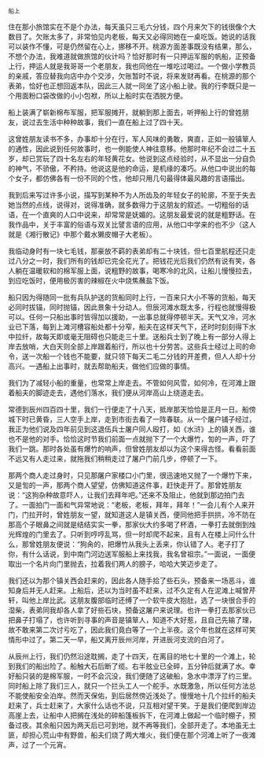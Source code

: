    船上 

   住在那小旅馆实在不是个办法，每天虽只三毛六分钱，四个月来欠下的钱很像个大数目了。欠账太多了，非常怕见内老板，每天又必得同她在一桌吃饭。她说的话我可以装作不懂，可是仍然留在心上，挪移不开。桃源方面差事既没有结果，那么，不想个办法，我难道就做旅馆的伙计吗？恰好那时有一只押运军服的帆船，正预备上行，押运人就是我哥哥一个老朋友，我也同他在一堆吃过喝过。一个做小学教员的亲戚，答应替我向店中办个交涉，欠账暂时不说，将来发财再看。在桃源的那个表弟，恰好也正想回返本队，因此三人就一同坐了这小船上驶。我的行李既只是一个用面粉口袋改做的小小包袱，所以上船时实在洒脱方便。

   船上装满了崭新棉布军服，把军服摊开，就躺到那上面去，听押船上行的曾姓朋友，说过去生活中种种故事，我们一直在船上过了四十天。

   这曾姓朋友读书不多，办事却十分在行，军人风味的勇敢，爽直，正如一般镇筸人的通性，因此说到任何故事时，也一例能使人神往意移。他那时年纪不会过二十五岁，却已赏玩了四十名左右的年轻黄花女。他说到这点经验时，从不显出一分自负的神气，不骄傲，不矜持。他说这是他的命运，是机缘的凑巧。从他口中说出的每个女子，都仿佛各有一份不同的个性，他却只用几句最得体最风趣的言语描出。

   我到后来写过许多小说，描写到某种不为人所齿及的年轻女子的轮廓，不至于失去她当然的点线，说得对，说得准确，就多数得力于这朋友的叙述。一切粗俗的话语，在一个直爽的人口中说来，却常常是妩媚的。这朋友最爱说的就是粗野话。在我作品中，关于丰富的俗语与双关比譬言语的应用，从他口中学来的也不少（这人就是《湘行散记》中那个戴水獭皮帽子大老板）。

   我临动身时有一块七毛钱，那豪放不羁的表弟却有二十块钱，但七百里航程还只走过八分之一时，我们所有的钱却已完全花光了。把钱花光后我们仍然有说有笑，各人躺在温暖软和的棉军服上面，说粗野的故事，喝寒冷的北风，让船儿慢慢拉去，到应吃饭时，便用极厉害的辣椒在火中烧焦蘸盐下饭。

   船只因为得随同一批有兵队护送的货船同时上行，一百来只大小不等的货船，每天必同时拔锚，同时抛锚，因此景象十分动人。但辰河滩水既太多，行程也就慢得极可以。任何一只船出事时皆得加以援助，一出事总就得停顿半天。天气又冷，河水业已下落，每到上滩河槽容船处都十分窄，船夫在这样天气下，还时时刻刻得下水中拉纤，故每天即或毫无阻碍也只能走三十里。送船兵士到了晚上有一部分人得上岸去放哨，大白天则全部上岸跟着船行，所以也十分劳苦。这些兵士经过上司的命令，送一次船一个钱也不能要，就只领下每天二毛二分钱的开差费，但人人却十分高兴。一遇船上出事时，就去帮助船夫，做他们应做的事情。

   我们为了减轻小船的重量，也常常上岸走去。不管如何风雪，如何冷，在河滩上跟着船夫的脚迹走去，遇他们落水，我们便从河岸高山上绕道走去。

   常德到辰州四百四十里，我们一行便走了十八天，抵岸那天恰恰是正月一日。船傍城下时已黄昏，三人空手上岸，走到市街去看了一阵春联。从一个屠户铺子经过，我正为他们说及四年前见到这退伍兵士屠户同人殴打，如《水浒》上的镇关西，谁也不是他的对手。恰恰这时节我们前面一点就抛下了一个大爆竹，訇的一声，吓了我们一跳。那时各处虽有爆竹的响声，但曾姓朋友却以为这个来得古怪。看看前面不远又有人走过来，就拖我们稍稍走过了屠户门前几步，停顿了一下。

   那两个商人走过身时，只见那屠户家楼口小门里，很迅速地又抛了一个爆竹下来，又是訇的一声，那两个商人望望，仿佛知道这件事，赶快走开了。那曾姓朋友说：“这狗杂种故意吓人，让我们去拜年吧。”还来不及阻止，他就到那边拍门去了。一面拍门一面和气异常地说：“老板，老板，拜年，拜年！”一会儿有个人来开门，门拉开时，曾姓朋友一望，就知道这人是镇关西，便同他把手拱拱，冷不防在那高个子眼鼻之间就是结结实实一拳，那家伙大约多喝了杯酒，一拳打去就倒到烛光辉煌的门里去了。只听到哼哼乱骂，但一时却爬不起来，且有人在楼上问什么什么，那曾姓朋友便说：“狗肏的，把爆竹从我头上丢来，你认错了人。老子打了你，有什么话说，到中南门河边送军服船上来找我，我名曾祖宗。”一面说，一面便取出一个名片向门里抛去，拉着我们两人的膀子，哈哈大笑迈步走了。

   我们还以为那个镇关西会赶来的，因此各人随手拾了些石头，预备来一场恶斗，谁知身后并无人赶来。上船后，还以为当时虽不赶来，过不久定有人在泥滩上喊曾芹轩，叫他上岸比武。这朋友腹部临时还缚了一个软牛皮大抱肚，选了一块很合手的湿柴，表弟同我却各人拿了好些石块，预备这屠户来说理。也许一拳打去那家伙已把鼻子打塌了，也许听到寻事的声音是镇筸人，知道不大好惹，且自己先输了理，故不敢来第二次讨亏吃了，因此我们竟白等了一个上半夜。这个年也就在这样可笑情形中过了。第二天一早，船又离开辰州河岸，开进辰河支流的白河了。

   从辰州上行，我们仍然沿途耽搁，走了十四天，在离目的地七十里的一个滩上，轮到我们的船出险了。船触大石后断了缆。右半舷业已全碎，五分钟后就满了水。幸好船只装的是棉军服，一时不会沉没，我们便随了这破船，急水中漂浮了约三里。同时船上除了我们三人，就只一个拦头工人一个舵手。水既激急，所以任何方法总不能使船安全泊岸。然而天保佑，到后居然傍近浅处了。慢慢地十几个拉纤的船夫赶来了，兵士赶来了，大家什么话也不说，只互相对望干笑。于是我们便爬到岸边高崖上去，让船中人把搁在浅处的碎船篷板拆下，在河滩上做起一个临时棚子，预备过夜。其余船只因为两天后已可到地，就不再等我们，全部开走了。本地虽无土匪，却担心荒山中有野兽，船夫们烧了两大堆火，我们便在那个河滩上听了一夜滩声，过了一个元宵。

